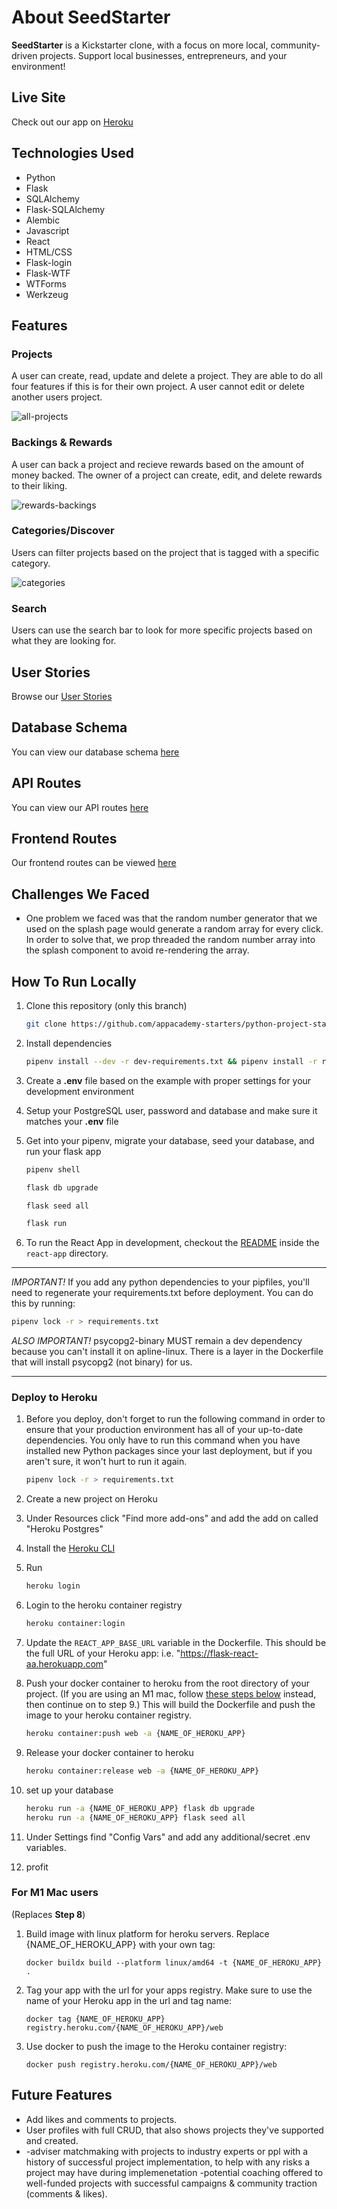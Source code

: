 # About SeedStarter

**SeedStarter** is a Kickstarter clone, with a focus on more local, community-driven projects. Support local businesses, entrepreneurs, and your environment!

## Live Site

Check out our app on [Heroku](https://seed-starter.herokuapp.com/)

## Technologies Used

- Python
- Flask
- SQLAlchemy
- Flask-SQLAlchemy
- Alembic
- Javascript
- React
- HTML/CSS
- Flask-login
- Flask-WTF
- WTForms
- Werkzeug

## Features


### **Projects**

A user can create, read, update and delete a project. They are able to do all four features if this is for their own project. A user cannot edit or delete another users project.

![all-projects](screenshots/allprojects.PNG)

### **Backings & Rewards**

A user can back a project and recieve rewards based on the amount of money backed. The owner of a project can create, edit, and delete rewards to their liking.

![rewards-backings](screenshots/project.PNG)

### Categories/Discover

Users can filter projects based on the project that is tagged with a specific category.

![categories](screenshots/category.PNG)

### Search

Users can use the search bar to look for more specific projects based on what they are looking for.


## User Stories

Browse our [User Stories](https://github.com/ad-sw/SeedStarter/wiki/User-Stories)

## Database Schema

You can view our database schema [here](https://github.com/ad-sw/SeedStarter/wiki/Database-Schema)

## API Routes

You can view our API routes [here](https://github.com/ad-sw/SeedStarter/wiki/Backend-Routes)

## Frontend Routes

Our frontend routes can be viewed [here](https://github.com/ad-sw/SeedStarter/wiki/Backend-Routes)

## Challenges We Faced

- One problem we faced was that the random number generator that we used on the splash page would generate a random array for every click. In order to solve that, we prop threaded the random number array into the splash component to avoid re-rendering the array.


## How To Run Locally
1. Clone this repository (only this branch)

   ```bash
   git clone https://github.com/appacademy-starters/python-project-starter.git
   ```

2. Install dependencies

      ```bash
      pipenv install --dev -r dev-requirements.txt && pipenv install -r requirements.txt
      ```

3. Create a **.env** file based on the example with proper settings for your
   development environment
4. Setup your PostgreSQL user, password and database and make sure it matches your **.env** file

5. Get into your pipenv, migrate your database, seed your database, and run your flask app

   ```bash
   pipenv shell
   ```

   ```bash
   flask db upgrade
   ```

   ```bash
   flask seed all
   ```

   ```bash
   flask run
   ```

6. To run the React App in development, checkout the [README](./react-app/README.md) inside the `react-app` directory.

***
*IMPORTANT!*
   If you add any python dependencies to your pipfiles, you'll need to regenerate your requirements.txt before deployment.
   You can do this by running:

   ```bash
   pipenv lock -r > requirements.txt
   ```

*ALSO IMPORTANT!*
   psycopg2-binary MUST remain a dev dependency because you can't install it on apline-linux.
   There is a layer in the Dockerfile that will install psycopg2 (not binary) for us.
***

### Deploy to Heroku

1. Before you deploy, don't forget to run the following command in order to
ensure that your production environment has all of your up-to-date
dependencies. You only have to run this command when you have installed new
Python packages since your last deployment, but if you aren't sure, it won't
hurt to run it again.

   ```bash
   pipenv lock -r > requirements.txt
   ```

2. Create a new project on Heroku
3. Under Resources click "Find more add-ons" and add the add on called "Heroku Postgres"
4. Install the [Heroku CLI](https://devcenter.heroku.com/articles/heroku-command-line)
5. Run

   ```bash
   heroku login
   ```

6. Login to the heroku container registry

   ```bash
   heroku container:login
   ```

7. Update the `REACT_APP_BASE_URL` variable in the Dockerfile.
   This should be the full URL of your Heroku app: i.e. "https://flask-react-aa.herokuapp.com"
8. Push your docker container to heroku from the root directory of your project.
   (If you are using an M1 mac, follow [these steps below](#for-m1-mac-users) instead, then continue on to step 9.)
   This will build the Dockerfile and push the image to your heroku container registry.

   ```bash
   heroku container:push web -a {NAME_OF_HEROKU_APP}
   ```

9. Release your docker container to heroku

      ```bash
      heroku container:release web -a {NAME_OF_HEROKU_APP}
      ```

10. set up your database

      ```bash
      heroku run -a {NAME_OF_HEROKU_APP} flask db upgrade
      heroku run -a {NAME_OF_HEROKU_APP} flask seed all
      ```

11. Under Settings find "Config Vars" and add any additional/secret .env
variables.

12. profit

### For M1 Mac users

(Replaces **Step 8**)

1. Build image with linux platform for heroku servers. Replace
{NAME_OF_HEROKU_APP} with your own tag:

   ```bash=
   docker buildx build --platform linux/amd64 -t {NAME_OF_HEROKU_APP} .
   ```

2. Tag your app with the url for your apps registry. Make sure to use the name
of your Heroku app in the url and tag name:

   ```bash=2
   docker tag {NAME_OF_HEROKU_APP} registry.heroku.com/{NAME_OF_HEROKU_APP}/web
   ```

3. Use docker to push the image to the Heroku container registry:

   ```bash=3
   docker push registry.heroku.com/{NAME_OF_HEROKU_APP}/web
   ```

## Future Features

- Add likes and comments to projects.
- User profiles with full CRUD, that also shows projects they've supported and created.
- -adviser matchmaking with projects to industry experts or ppl with a history of successful project implementation, to help with any risks a project may have during implemenetation
-potential coaching offered to well-funded projects with successful campaigns & community traction (comments & likes).
